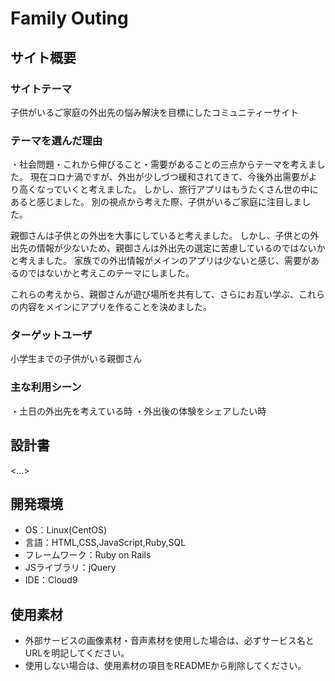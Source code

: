 # Family Outing

## サイト概要
### サイトテーマ
子供がいるご家庭の外出先の悩み解決を目標にしたコミュニティーサイト

### テーマを選んだ理由
・社会問題・これから伸びること・需要があることの三点からテーマを考えました。
現在コロナ渦ですが、外出が少しづつ緩和されてきて、今後外出需要がより高くなっていくと考えました。
しかし、旅行アプリはもうたくさん世の中にあると感じました。
別の視点から考えた際、子供がいるご家庭に注目しました。

親御さんは子供との外出を大事にしていると考えました。
しかし、子供との外出先の情報が少ないため、親御さんは外出先の選定に苦慮しているのではないかと考えました。
家族での外出情報がメインのアプリは少ないと感じ、需要があるのではないかと考えこのテーマにしました。

これらの考えから、親御さんが遊び場所を共有して、さらにお互い学ぶ、これらの内容をメインにアプリを作ることを決めました。


### ターゲットユーザ
小学生までの子供がいる親御さん

### 主な利用シーン
・土日の外出先を考えている時
・外出後の体験をシェアしたい時

## 設計書
<...>

## 開発環境
- OS：Linux(CentOS)
- 言語：HTML,CSS,JavaScript,Ruby,SQL
- フレームワーク：Ruby on Rails
- JSライブラリ：jQuery
- IDE：Cloud9

## 使用素材
- 外部サービスの画像素材・音声素材を使用した場合は、必ずサービス名とURLを明記してください。
- 使用しない場合は、使用素材の項目をREADMEから削除してください。
